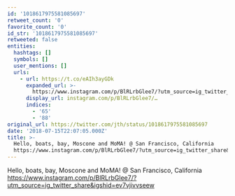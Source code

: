 ```yaml
---
id: '1018617975581085697'
retweet_count: '0'
favorite_count: '0'
id_str: '1018617975581085697'
retweeted: false
entities:
  hashtags: []
  symbols: []
  user_mentions: []
  urls:
    - url: https://t.co/eAIh3ayGDk
      expanded_url: >-
        https://www.instagram.com/p/BlRLrbGlee7/?utm_source=ig_twitter_share&igshid=ev7vjivvseew
      display_url: instagram.com/p/BlRLrbGlee7/…
      indices:
        - '65'
        - '88'
original_url: https://twitter.com/jth/status/1018617975581085697
date: '2018-07-15T22:07:05.000Z'
title: >-
  Hello, boats, bay, Moscone and MoMA! @ San Francisco, California
  https://www.instagram.com/p/BlRLrbGlee7/?utm_source=ig_twitter_share&igshid=ev7vjivvseew
---
```


Hello, boats, bay, Moscone and MoMA! @ San Francisco, California https://www.instagram.com/p/BlRLrbGlee7/?utm_source=ig_twitter_share&igshid=ev7vjivvseew